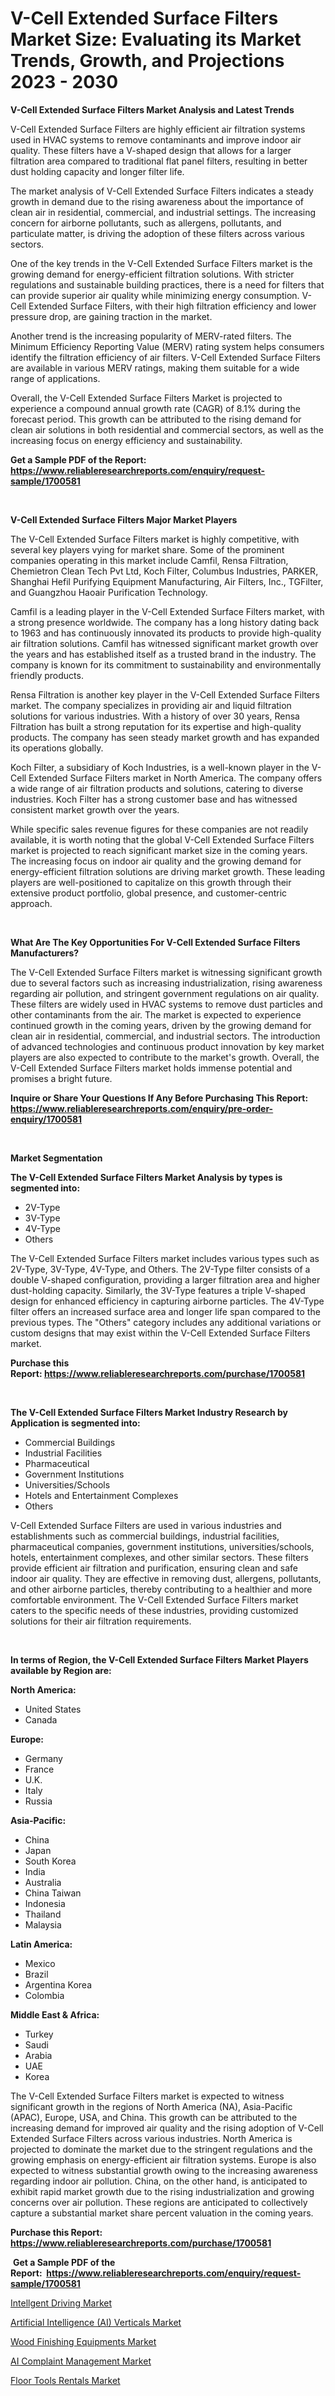 <p><h1>V-Cell Extended Surface Filters Market Size: Evaluating its Market Trends, Growth, and Projections 2023 - 2030</h1></p><p><strong>V-Cell Extended Surface Filters Market Analysis and Latest Trends</strong></p>
<p><p>V-Cell Extended Surface Filters are highly efficient air filtration systems used in HVAC systems to remove contaminants and improve indoor air quality. These filters have a V-shaped design that allows for a larger filtration area compared to traditional flat panel filters, resulting in better dust holding capacity and longer filter life.</p><p>The market analysis of V-Cell Extended Surface Filters indicates a steady growth in demand due to the rising awareness about the importance of clean air in residential, commercial, and industrial settings. The increasing concern for airborne pollutants, such as allergens, pollutants, and particulate matter, is driving the adoption of these filters across various sectors.</p><p>One of the key trends in the V-Cell Extended Surface Filters market is the growing demand for energy-efficient filtration solutions. With stricter regulations and sustainable building practices, there is a need for filters that can provide superior air quality while minimizing energy consumption. V-Cell Extended Surface Filters, with their high filtration efficiency and lower pressure drop, are gaining traction in the market.</p><p>Another trend is the increasing popularity of MERV-rated filters. The Minimum Efficiency Reporting Value (MERV) rating system helps consumers identify the filtration efficiency of air filters. V-Cell Extended Surface Filters are available in various MERV ratings, making them suitable for a wide range of applications.</p><p>Overall, the V-Cell Extended Surface Filters Market is projected to experience a compound annual growth rate (CAGR) of 8.1% during the forecast period. This growth can be attributed to the rising demand for clean air solutions in both residential and commercial sectors, as well as the increasing focus on energy efficiency and sustainability.</p></p>
<p><strong>Get a Sample PDF of the Report:&nbsp; <a href="https://www.reliableresearchreports.com/enquiry/request-sample/1700581">https://www.reliableresearchreports.com/enquiry/request-sample/1700581</a></strong></p>
<p>&nbsp;</p>
<p><strong>V-Cell Extended Surface Filters Major Market Players</strong></p>
<p><p>The V-Cell Extended Surface Filters market is highly competitive, with several key players vying for market share. Some of the prominent companies operating in this market include Camfil, Rensa Filtration, Chemietron Clean Tech Pvt Ltd, Koch Filter, Columbus Industries, PARKER, Shanghai Hefil Purifying Equipment Manufacturing, Air Filters, Inc., TGFilter, and Guangzhou Haoair Purification Technology. </p><p>Camfil is a leading player in the V-Cell Extended Surface Filters market, with a strong presence worldwide. The company has a long history dating back to 1963 and has continuously innovated its products to provide high-quality air filtration solutions. Camfil has witnessed significant market growth over the years and has established itself as a trusted brand in the industry. The company is known for its commitment to sustainability and environmentally friendly products.</p><p>Rensa Filtration is another key player in the V-Cell Extended Surface Filters market. The company specializes in providing air and liquid filtration solutions for various industries. With a history of over 30 years, Rensa Filtration has built a strong reputation for its expertise and high-quality products. The company has seen steady market growth and has expanded its operations globally.</p><p>Koch Filter, a subsidiary of Koch Industries, is a well-known player in the V-Cell Extended Surface Filters market in North America. The company offers a wide range of air filtration products and solutions, catering to diverse industries. Koch Filter has a strong customer base and has witnessed consistent market growth over the years.</p><p>While specific sales revenue figures for these companies are not readily available, it is worth noting that the global V-Cell Extended Surface Filters market is projected to reach significant market size in the coming years. The increasing focus on indoor air quality and the growing demand for energy-efficient filtration solutions are driving market growth. These leading players are well-positioned to capitalize on this growth through their extensive product portfolio, global presence, and customer-centric approach.</p></p>
<p>&nbsp;</p>
<p><strong>What Are The Key Opportunities For V-Cell Extended Surface Filters Manufacturers?</strong></p>
<p><p>The V-Cell Extended Surface Filters market is witnessing significant growth due to several factors such as increasing industrialization, rising awareness regarding air pollution, and stringent government regulations on air quality. These filters are widely used in HVAC systems to remove dust particles and other contaminants from the air. The market is expected to experience continued growth in the coming years, driven by the growing demand for clean air in residential, commercial, and industrial sectors. The introduction of advanced technologies and continuous product innovation by key market players are also expected to contribute to the market's growth. Overall, the V-Cell Extended Surface Filters market holds immense potential and promises a bright future.</p></p>
<p><strong>Inquire or Share Your Questions If Any Before Purchasing This Report: <a href="https://www.reliableresearchreports.com/enquiry/pre-order-enquiry/1700581">https://www.reliableresearchreports.com/enquiry/pre-order-enquiry/1700581</a></strong></p>
<p>&nbsp;</p>
<p><strong>Market Segmentation</strong></p>
<p><strong>The V-Cell Extended Surface Filters Market Analysis by types is segmented into:</strong></p>
<p><ul><li>2V-Type</li><li>3V-Type</li><li>4V-Type</li><li>Others</li></ul></p>
<p><p>The V-Cell Extended Surface Filters market includes various types such as 2V-Type, 3V-Type, 4V-Type, and Others. The 2V-Type filter consists of a double V-shaped configuration, providing a larger filtration area and higher dust-holding capacity. Similarly, the 3V-Type features a triple V-shaped design for enhanced efficiency in capturing airborne particles. The 4V-Type filter offers an increased surface area and longer life span compared to the previous types. The "Others" category includes any additional variations or custom designs that may exist within the V-Cell Extended Surface Filters market.</p></p>
<p><strong>Purchase this Report:&nbsp;<a href="https://www.reliableresearchreports.com/purchase/1700581">https://www.reliableresearchreports.com/purchase/1700581</a></strong></p>
<p>&nbsp;</p>
<p><strong>The V-Cell Extended Surface Filters Market Industry Research by Application is segmented into:</strong></p>
<p><ul><li>Commercial Buildings</li><li>Industrial Facilities</li><li>Pharmaceutical</li><li>Government Institutions</li><li>Universities/Schools</li><li>Hotels and Entertainment Complexes</li><li>Others</li></ul></p>
<p><p>V-Cell Extended Surface Filters are used in various industries and establishments such as commercial buildings, industrial facilities, pharmaceutical companies, government institutions, universities/schools, hotels, entertainment complexes, and other similar sectors. These filters provide efficient air filtration and purification, ensuring clean and safe indoor air quality. They are effective in removing dust, allergens, pollutants, and other airborne particles, thereby contributing to a healthier and more comfortable environment. The V-Cell Extended Surface Filters market caters to the specific needs of these industries, providing customized solutions for their air filtration requirements.</p></p>
<p>&nbsp;</p>
<p><strong>In terms of Region, the V-Cell Extended Surface Filters Market Players available by Region are:</strong></p>
<p>
    <p> <strong> North America: </strong>
        <ul>
            <li>United States</li>
            <li>Canada</li>
        </ul>
        </p> 
    <p> <strong> Europe: </strong>
        <ul>
            <li>Germany</li>
            <li>France</li>
            <li>U.K.</li>
            <li>Italy</li>
            <li>Russia</li>
        </ul>
        </p> 
    <p> <strong> Asia-Pacific: </strong>
        <ul>
            <li>China</li>
            <li>Japan</li>
            <li>South Korea</li>
            <li>India</li>
            <li>Australia</li>
            <li>China Taiwan</li>
            <li>Indonesia</li>
            <li>Thailand</li>
            <li>Malaysia</li>
        </ul>
        </p> 
    <p> <strong> Latin America: </strong>
        <ul>
            <li>Mexico</li>
            <li>Brazil</li>
            <li>Argentina Korea</li>
            <li>Colombia</li>
        </ul>
        </p> 
    <p> <strong> Middle East & Africa: </strong>
        <ul>
            <li>Turkey</li>
            <li>Saudi</li>
            <li>Arabia</li>
            <li>UAE</li>
            <li>Korea</li>
        </ul>
    </p>
    </p>
<p><p>The V-Cell Extended Surface Filters market is expected to witness significant growth in the regions of North America (NA), Asia-Pacific (APAC), Europe, USA, and China. This growth can be attributed to the increasing demand for improved air quality and the rising adoption of V-Cell Extended Surface Filters across various industries. North America is projected to dominate the market due to the stringent regulations and the growing emphasis on energy-efficient air filtration systems. Europe is also expected to witness substantial growth owing to the increasing awareness regarding indoor air pollution. China, on the other hand, is anticipated to exhibit rapid market growth due to the rising industrialization and growing concerns over air pollution. These regions are anticipated to collectively capture a substantial market share percent valuation in the coming years.</p></p>
<p><strong>Purchase this Report: <a href="https://www.reliableresearchreports.com/purchase/1700581">https://www.reliableresearchreports.com/purchase/1700581</a></strong></p>
<p>&nbsp;<strong>Get a Sample PDF of the Report:&nbsp;&nbsp;<a href="https://www.reliableresearchreports.com/enquiry/request-sample/1700581">https://www.reliableresearchreports.com/enquiry/request-sample/1700581</a></strong></p>
<p><strong></strong></p>
<p><p><a href="https://medium.com/@briaabshire64/intellgent-driving-market-trends-and-market-analysis-forecasted-for-period-2023-2030-04fce1c48252">Intellgent Driving Market</a></p><p><a href="https://medium.com/@mikeflatley6362/analyzing-artificial-intelligence-ai-verticals-market-global-industry-perspective-and-forecast-2e755f6e767b">Artificial Intelligence (AI) Verticals Market</a></p><p><a href="https://www.linkedin.com/pulse/wood-finishing-equipments-market-research-report-unlocks-gep9c/">Wood Finishing Equipments Market</a></p><p><a href="https://www.linkedin.com/pulse/ai-complaint-management-market-size-growth-forecast-from-flw9c/">AI Complaint Management Market</a></p><p><a href="https://www.linkedin.com/pulse/floor-tools-rentals-market-insights-players-anhdc/">Floor Tools Rentals Market</a></p></p>